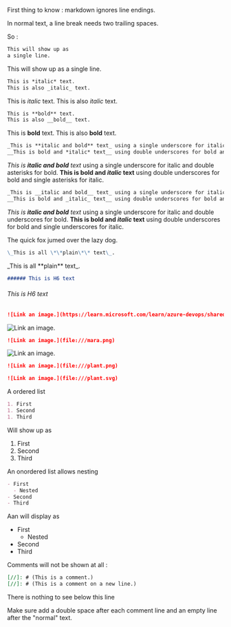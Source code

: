 First thing to know : markdown ignores line endings.

In normal text, a line break needs two trailing spaces.

So :
```markdown 
This will show up as
a single line.
```

This will show up as
a single line.

```markdown
This is *italic* text.
This is also _italic_ text.
```

This is *italic* text.
This is also _italic_ text.


```markdown
This is **bold** text.
This is also __bold__ text.
```

This is **bold** text.
This is also __bold__ text.

```markdown
_This is **italic and bold** text_ using a single underscore for italic and double asterisks for bold.
__This is bold and *italic* text__ using double underscores for bold and single asterisks for italic. 
```

_This is **italic and bold** text_ using a single underscore for italic and double asterisks for bold.
__This is bold and *italic* text__ using double underscores for bold and single asterisks for italic. 

```markdown
_This is __italic and bold__ text_ using a single underscore for italic and double underscores for bold.
__This is bold and _italic_ text__ using double underscores for bold and single underscores for italic. 
```

_This is __italic and bold__ text_ using a single underscore for italic and double underscores for bold.
__This is bold and _italic_ text__ using double underscores for bold and single underscores for italic. 

The quick fox jumed over the lazy dog.

```markdown
\_This is all \*\*plain\*\* text\_.
```

\_This is all \*\*plain\*\* text\_.

```markdown
###### This is H6 text
```

###### This is H6 text

```markdown
![Link an image.](https://learn.microsoft.com/learn/azure-devops/shared/media/mara.png)
```

![Link an image.](https://learn.microsoft.com/learn/azure-devops/shared/media/mara.png)

```markdown
![Link an image.](file:///mara.png)
```

![Link an image.](file:///mara.png)

```markdown
![Link an image.](file:///plant.png)
```

```markdown
![Link an image.](file:///plant.svg)
```

A ordered list
```markdown
1. First
1. Second
1. Third
```

Will show up as
1. First
1. Second
1. Third

An onordered list allows nesting
```markdown
- First
  - Nested
- Second
- Third
```

Aan will display as
- First
  - Nested
- Second
- Third

Comments will not be shown at all :  
``` markdown
[//]: # (This is a comment.)  
[//]: # (This is a comment on a new line.)  
```

There is nothing to see below this line  

[//]: # (This is a comment.)  
[//]: # (This is a comment on a new line.)  

Make sure add a double space after each comment line and an empty line after the "normal" text.
